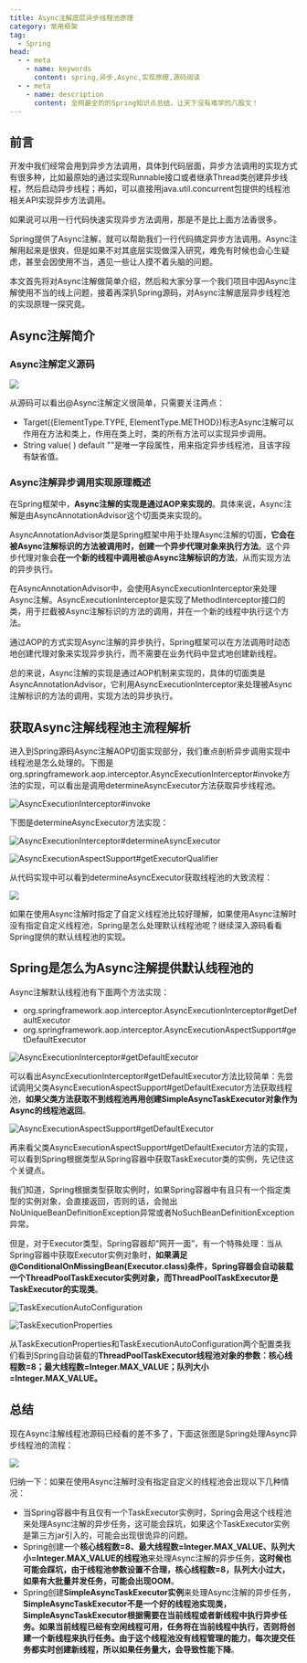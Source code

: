 ```yaml
---
title: Async注解底层异步线程池原理
category: 常用框架
tag:
  - Spring
head:
  - - meta
    - name: keywords
      content: spring,异步,Async,实现原理,源码阅读
  - - meta
    - name: description
      content: 全网最全的的Spring知识点总结，让天下没有难学的八股文！
---
```




## 前言

开发中我们经常会用到异步方法调用，具体到代码层面，异步方法调用的实现方式有很多种，比如最原始的通过实现Runnable接口或者继承Thread类创建异步线程，然后启动异步线程；再如，可以直接用java.util.concurrent包提供的线程池相关API实现异步方法调用。

如果说可以用一行代码快速实现异步方法调用，那是不是比上面方法香很多。

Spring提供了Async注解，就可以帮助我们一行代码搞定异步方法调用。Async注解用起来是很爽，但是如果不对其底层实现做深入研究，难免有时候也会心生疑虑，甚至会因使用不当，遇见一些让人摸不着头脑的问题。

本文首先将对Async注解做简单介绍，然后和大家分享一个我们项目中因Async注解使用不当的线上问题，接着再深扒Spring源码，对Async注解底层异步线程池的实现原理一探究竟。



## Async注解简介

### Async注解定义源码

![](https://seven97-blog.oss-cn-hangzhou.aliyuncs.com/imgs/202406150047558.webp)

从源码可以看出@Async注解定义很简单，只需要关注两点：

- Target({ElementType.TYPE, ElementType.METHOD})标志Async注解可以作用在方法和类上，作用在类上时，类的所有方法可以实现异步调用。
- String value( ) default ""是唯一字段属性，用来指定异步线程池，且该字段有缺省值。



### Async注解异步调用实现原理概述

在Spring框架中，**Async注解的实现是通过AOP来实现的**。具体来说，Async注解是由AsyncAnnotationAdvisor这个切面类来实现的。

AsyncAnnotationAdvisor类是Spring框架中用于处理Async注解的切面，**它会在被Async注解标识的方法被调用时，创建一个异步代理对象来执行方法**。这个异步代理对象会**在一个新的线程中调用被@Async注解标识的方法**，从而实现方法的异步执行。

在AsyncAnnotationAdvisor中，会使用AsyncExecutionInterceptor来处理Async注解。AsyncExecutionInterceptor是实现了MethodInterceptor接口的类，用于拦截被Async注解标识的方法的调用，并在一个新的线程中执行这个方法。

通过AOP的方式实现Async注解的异步执行，Spring框架可以在方法调用时动态地创建代理对象来实现异步执行，而不需要在业务代码中显式地创建新线程。

总的来说，Async注解的实现是通过AOP机制来实现的，具体的切面类是AsyncAnnotationAdvisor，它利用AsyncExecutionInterceptor来处理被Async注解标识的方法的调用，实现方法的异步执行。





## 获取Async注解线程池主流程解析

进入到Spring源码Async注解AOP切面实现部分，我们重点剖析异步调用实现中线程池是怎么处理的。下图是org.springframework.aop.interceptor.AsyncExecutionInterceptor#invoke方法的实现，可以看出是调用determineAsyncExecutor方法获取异步线程池。

![AsyncExecutionInterceptor#invoke](https://seven97-blog.oss-cn-hangzhou.aliyuncs.com/imgs/202406150047555.webp)



下图是determineAsyncExecutor方法实现：

![AsyncExecutionInterceptor#determineAsyncExecutor](https://seven97-blog.oss-cn-hangzhou.aliyuncs.com/imgs/202406150047564.webp)

![AsyncExecutionAspectSupport#getExecutorQualifier](https://seven97-blog.oss-cn-hangzhou.aliyuncs.com/imgs/202406150047570.webp)



从代码实现中可以看到determineAsyncExecutor获取线程池的大致流程：

![](https://seven97-blog.oss-cn-hangzhou.aliyuncs.com/imgs/202406150047581.webp)

如果在使用Async注解时指定了自定义线程池比较好理解，如果使用Async注解时没有指定自定义线程池，Spring是怎么处理默认线程池呢？继续深入源码看看Spring提供的默认线程池的实现。



## Spring是怎么为Async注解提供默认线程池的

Async注解默认线程池有下面两个方法实现：  

- org.springframework.aop.interceptor.AsyncExecutionInterceptor#getDefaultExecutor
- org.springframework.aop.interceptor.AsyncExecutionAspectSupport#getDefaultExecutor

![AsyncExecutionInterceptor#getDefaultExecutor](https://seven97-blog.oss-cn-hangzhou.aliyuncs.com/imgs/202406150047553.webp)

可以看出AsyncExecutionInterceptor#getDefaultExecutor方法比较简单：先尝试调用父类AsyncExecutionAspectSupport#getDefaultExecutor方法获取线程池，**如果父类方法获取不到线程池再用创建SimpleAsyncTaskExecutor对象作为Async的线程池返回**。

![AsyncExecutionAspectSupport#getDefaultExecutor](https://seven97-blog.oss-cn-hangzhou.aliyuncs.com/imgs/202406150047532.webp)

再来看父类AsyncExecutionAspectSupport#getDefaultExecutor方法的实现，可以看到Spring根据类型从Spring容器中获取TaskExecutor类的实例，先记住这个关键点。

我们知道，Spring根据类型获取实例时，如果Spring容器中有且只有一个指定类型的实例对象，会直接返回，否则的话，会抛出NoUniqueBeanDefinitionException异常或者NoSuchBeanDefinitionException异常。

但是，对于Executor类型，Spring容器却“网开一面”，有一个特殊处理：当从Spring容器中获取Executor实例对象时，**如果满足@ConditionalOnMissingBean(Executor.class)条件，Spring容器会自动装载一个ThreadPoolTaskExecutor实例对象，而ThreadPoolTaskExecutor是TaskExecutor的实现类**。

![TaskExecutionAutoConfiguration](https://seven97-blog.oss-cn-hangzhou.aliyuncs.com/imgs/202406150047620.webp)

![TaskExecutionProperties](https://seven97-blog.oss-cn-hangzhou.aliyuncs.com/imgs/202406150047632.webp)

从TaskExecutionProperties和TaskExecutionAutoConfiguration两个配置类我们看到Spring自动装载的**ThreadPoolTaskExecutor线程池对象的参数：核心线程数=8；最大线程数=Integer.MAX_VALUE；队列大小=Integer.MAX_VALUE。**



## 总结

现在Async注解线程池源码已经看的差不多了，下面这张图是Spring处理Async异步线程池的流程：

![](https://seven97-blog.oss-cn-hangzhou.aliyuncs.com/imgs/202406150047614.webp)

归纳一下：如果在使用Async注解时没有指定自定义的线程池会出现以下几种情况：

- 当Spring容器中有且仅有一个TaskExecutor实例时，Spring会用这个线程池来处理Async注解的异步任务，这可能会踩坑，如果这个TaskExecutor实例是第三方jar引入的，可能会出现很诡异的问题。
- Spring创建一个**核心线程数=8、最大线程数=Integer.MAX_VALUE、队列大小=Integer.MAX_VALUE的线程池**来处理Async注解的异步任务，**这时候也可能会踩坑，由于线程池参数设置不合理，核心线程数=8，队列大小过大，如果有大批量并发任务，可能会出现OOM**。
- Spring创建**SimpleAsyncTaskExecutor实例**来处理Async注解的异步任务，**SimpleAsyncTaskExecutor不是一个好的线程池实现类，SimpleAsyncTaskExecutor根据需要在当前线程或者新线程中执行异步任务。如果当前线程已经有空闲线程可用，任务将在当前线程中执行，否则将创建一个新线程来执行任务。由于这个线程池没有线程管理的能力，每次提交任务都实时创建新线程，所以如果任务量大，会导致性能下降**。


<!-- @include: @article-footer.snippet.md -->     

